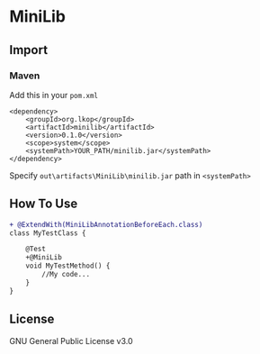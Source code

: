 # MiniLib

## Import

### Maven

Add this in your `pom.xml`
```
<dependency>
    <groupId>org.lkop</groupId>
    <artifactId>minilib</artifactId>
    <version>0.1.0</version>
    <scope>system</scope>
    <systemPath>YOUR_PATH/minilib.jar</systemPath>
</dependency>
```
Specify `out\artifacts\MiniLib\minilib.jar` path in `<systemPath>`

## How To Use

```diff
+ @ExtendWith(MiniLibAnnotationBeforeEach.class)
class MyTestClass {

    @Test
    +@MiniLib
    void MyTestMethod() {
        //My code...
    }
}
```
## License

GNU General Public License v3.0